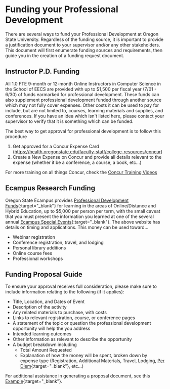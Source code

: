 # Funding your Professional Development

There are several ways to fund your Professional Development at Oregon State University.  Regardless of the funding source, it is important to provide a justification document to your supervisor and/or any other stakeholders.  This document will first enumerate funding sources and requirements, then guide you in the creation of a funding request document.

## Instructor P.D. Funding

All 1.0 FTE 9-month or 12-month Online Instructors in Computer Science in the School of EECS are provided with up to $1,500 per fiscal year (7/01 - 6/30) of funds earmarked for professional development.  These funds can also supplement professional development funded through another source which may not fully cover expenses. Other costs it can be used to pay for include, but are not limited to, courses, learning materials and supplies, and conferences.  If you have an idea which isn't listed here, please contact your supervisor to verify that it is something which can be funded.

The best way to get approval for professional development is to follow this procedure

1. Get approved for a Concur Expense Card (https://health.oregonstate.edu/faculty-staff/college-resources/concur)
2. Create a New Expense on Concur and provide all details relevant to the expense (whether it be a conference, a course, a book, etc...)

For more training on all things Concur, check the [Concur Training Videos](https://fa.oregonstate.edu/training-videos)

## Ecampus Research Funding

Oregon State Ecampus provides [Professional Development Funds](https://ecampus.oregonstate.edu/research/opportunities/professional-development/){:target="\_blank"} for learning in the areas of Online/Distance and Hybrid Education, up to $5,000 per person per term, with the small caveat that you must present the information you learned at one of the several annual [Ecampus Special Events](https://ecampus.oregonstate.edu/faculty/development/events.htm){:target="\_blank"}.  The above website has details on timing and applications.  This money can be used toward...

- Webinar registration
- Conference registration, travel, and lodging
- Personal library additions
- Online course fees
- Professional workshops

## Funding Proposal Guide

To ensure your approval receives full consideration, please make sure to include information relating to the following (if it applies):

- Title, Location, and Dates of Event
- Description of the activity
- Any related materials to purchase, with costs
- Links to relevant registration, course, or conference pages
- A statement of the topic or question the professional development opportunity will help the you address
- Intended learning outcomes
- Other information as relevant to describe the opportunity
- A budget breakdown including
  - Total Amount Requested
  - Explanation of how the money will be spent, broken down by expense type (Registration, Additional Materials, Travel, Lodging, [Per Diem](http://oregonstate.edu/dept/fa/businessaffairs/travel/tres/per_diem_us){:target="\_blank"}, etc...)

For additional assistance in generating a proposal document, see this [Example](docs/PDFundingProposal.pdf){:target="\_blank"}.
